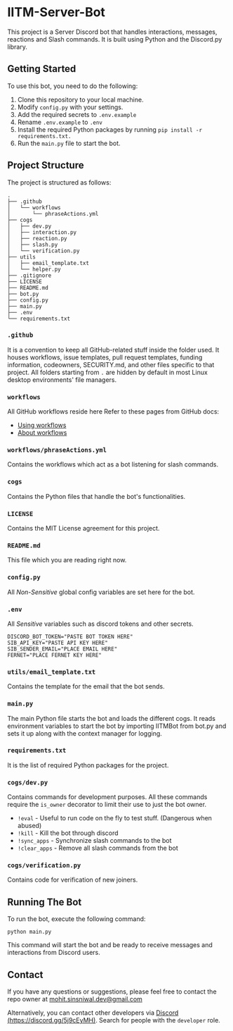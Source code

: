 # IITM-Server-Bot

This project is a Server Discord bot that handles interactions, messages, reactions and Slash commands. It is built using Python and the Discord.py library.


## Getting Started

To use this bot, you need to do the following:

1. Clone this repository to your local machine.
2. Modify `config.py` with your settings.
3. Add the required secrets to `.env.example`
4. Rename `.env.example` to `.env`
5. Install the required Python packages by running `pip install -r requirements.txt.`
6. Run the `main.py` file to start the bot.


## Project Structure

The project is structured as follows:

```
.
├── .github
│   └── workflows
│       └── phraseActions.yml
├── cogs
│   ├── dev.py
│   ├── interaction.py
│   ├── reaction.py
│   ├── slash.py
│   └── verification.py
├── utils
│   ├── email_template.txt
│   └── helper.py
├── .gitignore
├── LICENSE
├── README.md
├── bot.py
├── config.py
├── main.py
├── .env
└── requirements.txt
```

### `.github`
It is a convention to keep all GitHub-related stuff inside the folder used. It houses workflows, issue templates, pull request templates, funding information, codeowners, SECURITY.md, and other files specific to that project. All folders starting from `.` are hidden by default in most Linux desktop environments' file managers.

### `workflows`
All GitHub workflows reside here
Refer to these pages from GitHub docs:
- [Using workflows](https://docs.github.com/en/actions/using-workflows)
- [About workflows](https://docs.github.com/en/actions/using-workflows/about-workflows)

### `workflows/phraseActions.yml`
Contains the workflows which act as a bot listening for slash commands.

### `cogs`
Contains the Python files that handle the bot's functionalities.

### `LICENSE`
Contains the MIT License agreement for this project.

### `README.md`
This file which you are reading right now.

### `config.py`
All _Non-Sensitive_ global config variables are set here for the bot.

### `.env`
All _Sensitive_ variables such as discord tokens and other secrets.
````
DISCORD_BOT_TOKEN="PASTE BOT TOKEN HERE"
SIB_API_KEY="PASTE API KEY HERE"
SIB_SENDER_EMAIL="PLACE EMAIL HERE"
FERNET="PLACE FERNET KEY HERE"
````

### `utils/email_template.txt`
Contains the template for the email that the bot sends.

### `main.py`
The main Python file starts the bot and loads the different cogs. It reads environment variables to start the bot by importing IITMBot from bot.py and sets it up along with the context manager for logging.

### `requirements.txt`
It is the list of required Python packages for the project.

### `cogs/dev.py`
Contains commands for development purposes. All these commands require the `is_owner` decorator to limit their use to just the bot owner.
- `!eval` - Useful to run code on the fly to test stuff. (Dangerous when abused)
- `!kill` - Kill the bot through discord
- `!sync_apps` - Synchronize slash commands to the bot
- `!clear_apps` - Remove all slash commands from the bot

### `cogs/verification.py`
Contains code for verification of new joiners.


## Running The Bot

To run the bot, execute the following command:

```
python main.py
```

This command will start the bot and be ready to receive messages and interactions from Discord users.


## Contact

If you have any questions or suggestions, please feel free to contact the repo owner at mohit.sinsniwal.dev@gmail.com

Alternatively, you can contact other developers via [Discord (https://discord.gg/5j9cEyMH)](https://discord.gg/5j9cEyMH). Search for people with the `developer` role.

